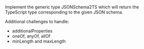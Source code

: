 Implement the generic type JSONSchema2TS which will return the TypeScript type corresponding to the given JSON schema.

Additional challenges to handle:
* additionalProperties
* oneOf, anyOf, allOf
* minLength and maxLength
